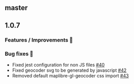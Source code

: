 ## master

## 1.0.7

### Features / Improvements 🚀

### Bug fixes 🐛

- Fixed jest configuration for non JS files [#40](https://github.com/aws-amplify/maplibre-gl-js-amplify/pull/40)
- Fixed geocoder svg to be generated by javascript [#42](https://github.com/aws-amplify/maplibre-gl-js-amplify/pull/42)
- Removed default maplibre-gl-geocoder css import [#43](https://github.com/aws-amplify/maplibre-gl-js-amplify/pull/43)
